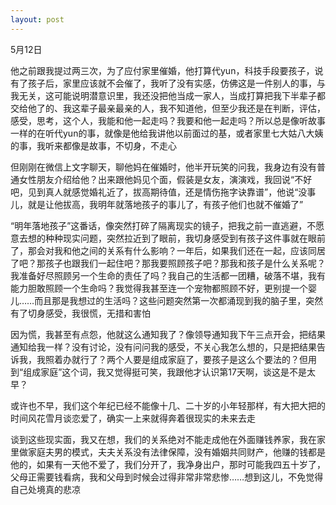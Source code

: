 ```yaml
---
layout: post
---
```

5月12日

他之前跟我提过两三次，为了应付家里催婚，他打算代yun，科技手段要孩子，说有了孩子后，家里应该就不会催了，我听了没有实感，仿佛这是一件别人的事，与我无关，这可能说明潜意识里，我还没把他当成一家人，当成打算把我下半辈子都交给他了的、我这辈子最亲最亲的人，我不知道他，但至少我还是在判断，评估，感受，思考，这个人，我能和他一起走吗？我要和他一起走吗？所以总是像听故事一样的在听代yun的事，就像是他给我讲他以前面过的基，或者家里七大姑八大姨的事，我听来都像是故事，不切身，不走心

但刚刚在微信上文字聊天，聊他妈在催婚时，他半开玩笑的问我，我身边有没有普通女性朋友介绍给他？出来跟他妈见个面，假装是女友，演演戏，我回说“不好吧，见到真人就感觉婚礼近了，拔高期待值，还是情伤拖字诀靠谱”，他说“没事儿，就是让他拔高，我明年就落地孩子的事儿了，有孩子他们也就不催婚了”

“明年落地孩子”这番话，像突然打碎了隔离现实的镜子，把我之前一直逃避，不愿意去想的种种现实问题，突然拉近到了眼前，我切身感受到有孩子这件事就在眼前了，那会对我和他之间的关系有什么影响？一年后，如果我们还在一起，应该同居了吧？那孩子也跟我们一起住吧？那我要照顾孩子吧？那我和孩子是什么关系呢？我准备好尽照顾另一个生命的责任了吗？我自己的生活都一团糟，破落不堪，我有能力胆敢照顾一个生命吗？我觉得我甚至连一个宠物都照顾不好，更别提一个婴儿……而且那是我想过的生活吗？这些问题突然第一次都涌现到我的脑子里，突然有了切身感受，我很慌，无措和害怕

因为慌，我甚至有点怨，他就这么通知我了？像领导通知我下午三点开会，把结果通知给我一样？没有讨论，没有问问我的感受，不关心我怎么想的，只是把结果告诉我，我照着办就行了？两个人要是组成家庭了，要孩子是这么个要法的？但用到“组成家庭”这个词，我又觉得挺可笑，我跟他才认识第17天啊，谈这是不是太早？

或许也不早，我们这个年纪已经不能像十几、二十岁的小年轻那样，有大把大把的时间风花雪月谈恋爱了，确实一上来就得奔着很现实的未来去走

谈到这些现实面，我又在想，我们的关系绝对不能走成他在外面赚钱养家，我在家里做家庭夫男的模式，夫夫关系没有法律保障，没有婚姻共同财产，他赚的钱都是他的，如果有一天他不爱了，我们分开了，我净身出户，那时可能我四五十岁了，父母正需要钱看病，我和父母到时候会过得非常非常悲惨……想到这儿，不免觉得自己处境真的悲凉

